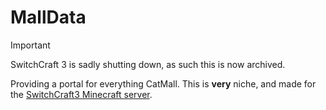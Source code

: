 # MallData

> [!IMPORTANT]
> SwitchCraft 3 is sadly shutting down, as such this is now archived.

Providing a portal for everything CatMall.
This is **very** niche, and made for the [SwitchCraft3 Minecraft server](https://sc3.io).
